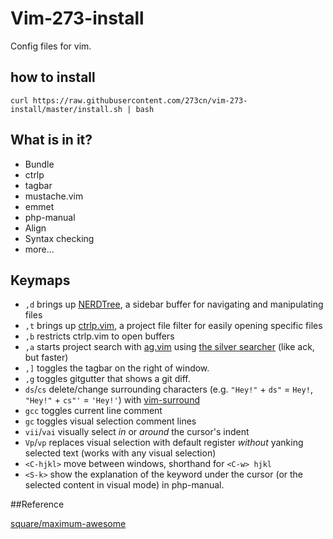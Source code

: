 # Vim-273-install
Config files for vim. 

## how to install

`curl https://raw.githubusercontent.com/273cn/vim-273-install/master/install.sh | bash`

## What is in it?

*    Bundle
*    ctrlp
*    tagbar
*    mustache.vim
*    emmet
*    php-manual
*    Align
*    Syntax checking
*    more...


## Keymaps

* `,d` brings up [NERDTree](https://github.com/scrooloose/nerdtree), a sidebar buffer for navigating and manipulating files
* `,t` brings up [ctrlp.vim](https://github.com/kien/ctrlp.vim), a project file filter for easily opening specific files
* `,b` restricts ctrlp.vim to open buffers
* `,a` starts project search with [ag.vim](https://github.com/rking/ag.vim) using [the silver searcher](https://github.com/ggreer/the_silver_searcher) (like ack, but faster)
* `,]` toggles the tagbar on the right of window.
* `,g` toggles gitgutter that shows a git diff.
* `ds`/`cs` delete/change surrounding characters (e.g. `"Hey!"` + `ds"` = `Hey!`, `"Hey!"` + `cs"'` = `'Hey!'`) with [vim-surround](https://github.com/tpope/vim-surround)
* `gcc` toggles current line comment
* `gc` toggles visual selection comment lines
* `vii`/`vai` visually select *in* or *around* the cursor's indent
* `Vp`/`vp` replaces visual selection with default register *without* yanking selected text (works with any visual selection)
* `<C-hjkl>` move between windows, shorthand for `<C-w> hjkl`
* `<S-k>` show the explanation of the keyword under the cursor (or the selected content in visual mode) in php-manual.

##Reference

[square/maximum-awesome](https://github.com/square/maximum-awesome)
